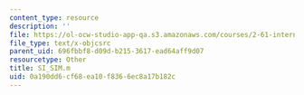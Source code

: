 ```yaml
---
content_type: resource
description: ''
file: https://ol-ocw-studio-app-qa.s3.amazonaws.com/courses/2-61-internal-combustion-engines-spring-2017/0a190dd6cf68ea10f8366ec8a17b182c_SI_SIM.m
file_type: text/x-objcsrc
parent_uid: 696fbbf8-d09d-b215-3617-ead64aff9d07
resourcetype: Other
title: SI_SIM.m
uid: 0a190dd6-cf68-ea10-f836-6ec8a17b182c
---
```

